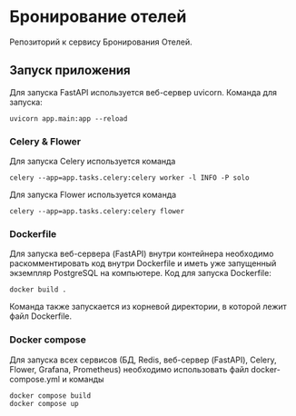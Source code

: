 # Бронирование отелей
Репозиторий к сервису Бронирования Отелей.

## Запуск приложения
Для запуска FastAPI используется веб-сервер uvicorn. Команда для запуска:  
```
uvicorn app.main:app --reload
```  


### Celery & Flower
Для запуска Celery используется команда  
```
celery --app=app.tasks.celery:celery worker -l INFO -P solo
```
 
Для запуска Flower используется команда  
```
celery --app=app.tasks.celery:celery flower
``` 

### Dockerfile
Для запуска веб-сервера (FastAPI) внутри контейнера необходимо раскомментировать код внутри Dockerfile и иметь уже запущенный экземпляр PostgreSQL на компьютере.
Код для запуска Dockerfile:  
```
docker build .
```  
Команда также запускается из корневой директории, в которой лежит файл Dockerfile.

### Docker compose
Для запуска всех сервисов (БД, Redis, веб-сервер (FastAPI), Celery, Flower, Grafana, Prometheus) необходимо использовать файл docker-compose.yml и команды
```
docker compose build
docker compose up
```



